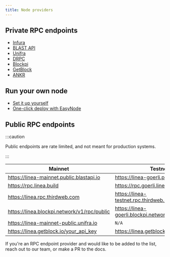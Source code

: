 ```yaml
---
title: Node providers
---
```


## Private RPC endpoints

- [Infura](https://www.infura.io/)
- [BLAST API](https://blastapi.io/)
- [Unifra](https://unifra.io/)
- [DRPC](https://drpc.org/)
- [Blockpi](https://blockpi.io/)
- [GetBlock](https://getblock.io/)
- [ANKR](https://www.ankr.com/rpc/)

## Run your own node

- [Set it up yourself](/docs/build-on-linea/run-a-node.mdx)
- [One-click deploy with EasyNode](https://app.easy-node.xyz/)

## Public RPC endpoints

:::caution

Public endpoints are rate limited, and not meant for production systems.

:::

| Mainnet | Testnet |
| --- | --- |
| https://linea-mainnet.public.blastapi.io | https://linea-goerli.public.blastapi.io |
| https://rpc.linea.build | https://rpc.goerli.linea.build |
| https://linea.rpc.thirdweb.com | https://linea-testnet.rpc.thirdweb.com |
| https://linea.blockpi.network/v1/rpc/public | https://linea-goerli.blockpi.network/v1/rpc/public |
| https://linea-mainnet-public.unifra.io | `N/A` |
| https://linea.getblock.io/your_api_key | https://linea.getblock.io/your_api_key | 

If you're an RPC endpoint provider and would like to be added to the list, reach out to our team, or make a PR to the docs.
